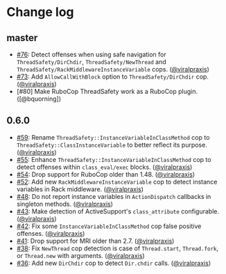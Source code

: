 # Change log

## master

- [#76](https://github.com/rubocop/rubocop-thread_safety/pull/76): Detect offenses when using safe navigation for `ThreadSafety/DirChdir`, `ThreadSafety/NewThread` and `ThreadSafety/RackMiddlewareInstanceVariable` cops. ([@viralpraxis](https://github.com/viralpraxis))
- [#73](https://github.com/rubocop/rubocop-thread_safety/pull/73): Add `AllowCallWithBlock` option to `ThreadSafety/DirChdir` cop. ([@viralpraxis](https://github.com/viralpraxis))
- [#80] Make RuboCop ThreadSafety work as a RuboCop plugin. ([@bquorning])

## 0.6.0

* [#59](https://github.com/rubocop/rubocop-thread_safety/pull/59): Rename `ThreadSafety::InstanceVariableInClassMethod` cop to `ThreadSafety::ClassInstanceVariable` to better reflect its purpose. ([@viralpraxis](https://github.com/viralpraxis))
* [#55](https://github.com/rubocop/rubocop-thread_safety/pull/55): Enhance `ThreadSafety::InstanceVariableInClassMethod` cop to detect offenses within `class_eval/exec` blocks. ([@viralpraxis](https://github.com/viralpraxis))
* [#54](https://github.com/rubocop/rubocop-thread_safety/pull/54): Drop support for RuboCop older than 1.48. ([@viralpraxis](https://github.com/viralpraxis))
* [#52](https://github.com/rubocop/rubocop-thread_safety/pull/52): Add new `RackMiddlewareInstanceVariable` cop to detect instance variables in Rack middleware. ([@viralpraxis](https://github.com/viralpraxis))
* [#48](https://github.com/rubocop/rubocop-thread_safety/pull/48): Do not report instance variables in `ActionDispatch` callbacks in singleton methods. ([@viralpraxis](https://github.com/viralpraxis))
* [#43](https://github.com/rubocop/rubocop-thread_safety/pull/43): Make detection of ActiveSupport's `class_attribute` configurable. ([@viralpraxis](https://github.com/viralpraxis))
* [#42](https://github.com/rubocop/rubocop-thread_safety/pull/42): Fix some `InstanceVariableInClassMethod` cop false positive offenses. ([@viralpraxis](https://github.com/viralpraxis))
* [#41](https://github.com/rubocop/rubocop-thread_safety/pull/41): Drop support for MRI older than 2.7. ([@viralpraxis](https://github.com/viralpraxis))
* [#38](https://github.com/rubocop/rubocop-thread_safety/pull/38): Fix `NewThread` cop detection is case of `Thread.start`, `Thread.fork`, or `Thread.new` with arguments. ([@viralpraxis](https://github.com/viralpraxis))
* [#36](https://github.com/rubocop/rubocop-thread_safety/pull/36): Add new `DirChdir` cop to detect `Dir.chdir` calls. ([@viralpraxis](https://github.com/viralpraxis))
